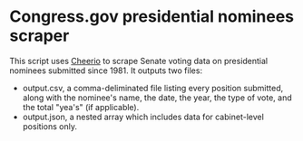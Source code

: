 # Congress.gov presidential nominees scraper
This script uses [Cheerio](https://github.com/cheeriojs/cheerio) to scrape Senate voting data on presidential nominees submitted since 1981.
It outputs two files:
* output.csv, a comma-deliminated file listing every position submitted, along with the nominee's name, the date, the year, the type of vote, and the total "yea's" (if applicable).
* output.json, a nested array which includes data for cabinet-level positions only.
